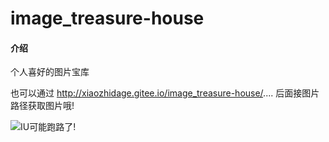 # image_treasure-house

#### 介绍
个人喜好的图片宝库


也可以通过 http://xiaozhidage.gitee.io/image_treasure-house/.... 后面接图片路径获取图片哦!

![IU可能跑路了!](http://xiaozhidage.gitee.io/image_treasure-house/IU/1345249383.jpeg)